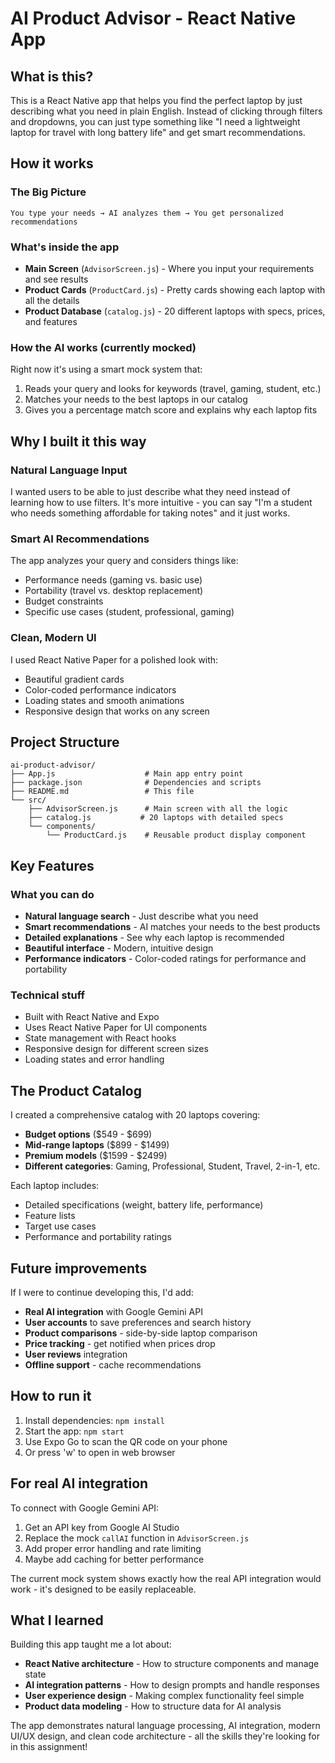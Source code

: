 # AI Product Advisor - React Native App

## What is this?

This is a React Native app that helps you find the perfect laptop by just describing what you need in plain English. Instead of clicking through filters and dropdowns, you can just type something like "I need a lightweight laptop for travel with long battery life" and get smart recommendations.

## How it works

### The Big Picture
```
You type your needs → AI analyzes them → You get personalized recommendations
```

### What's inside the app
- **Main Screen** (`AdvisorScreen.js`) - Where you input your requirements and see results
- **Product Cards** (`ProductCard.js`) - Pretty cards showing each laptop with all the details
- **Product Database** (`catalog.js`) - 20 different laptops with specs, prices, and features

### How the AI works (currently mocked)
Right now it's using a smart mock system that:
1. Reads your query and looks for keywords (travel, gaming, student, etc.)
2. Matches your needs to the best laptops in our catalog
3. Gives you a percentage match score and explains why each laptop fits

## Why I built it this way

### Natural Language Input
I wanted users to be able to just describe what they need instead of learning how to use filters. It's more intuitive - you can say "I'm a student who needs something affordable for taking notes" and it just works.

### Smart AI Recommendations
The app analyzes your query and considers things like:
- Performance needs (gaming vs. basic use)
- Portability (travel vs. desktop replacement)
- Budget constraints
- Specific use cases (student, professional, gaming)

### Clean, Modern UI
I used React Native Paper for a polished look with:
- Beautiful gradient cards
- Color-coded performance indicators
- Loading states and smooth animations
- Responsive design that works on any screen

## Project Structure

```
ai-product-advisor/
├── App.js                    # Main app entry point
├── package.json              # Dependencies and scripts
├── README.md                 # This file
└── src/
    ├── AdvisorScreen.js      # Main screen with all the logic
    ├── catalog.js           # 20 laptops with detailed specs
    └── components/
        └── ProductCard.js    # Reusable product display component
```

## Key Features

### What you can do
- **Natural language search** - Just describe what you need
- **Smart recommendations** - AI matches your needs to the best products
- **Detailed explanations** - See why each laptop is recommended
- **Beautiful interface** - Modern, intuitive design
- **Performance indicators** - Color-coded ratings for performance and portability

### Technical stuff
- Built with React Native and Expo
- Uses React Native Paper for UI components
- State management with React hooks
- Responsive design for different screen sizes
- Loading states and error handling

## The Product Catalog

I created a comprehensive catalog with 20 laptops covering:
- **Budget options** ($549 - $699)
- **Mid-range laptops** ($899 - $1499)
- **Premium models** ($1599 - $2499)
- **Different categories**: Gaming, Professional, Student, Travel, 2-in-1, etc.

Each laptop includes:
- Detailed specifications (weight, battery life, performance)
- Feature lists
- Target use cases
- Performance and portability ratings

## Future improvements

If I were to continue developing this, I'd add:
- **Real AI integration** with Google Gemini API
- **User accounts** to save preferences and search history
- **Product comparisons** - side-by-side laptop comparison
- **Price tracking** - get notified when prices drop
- **User reviews** integration
- **Offline support** - cache recommendations

## How to run it

1. Install dependencies: `npm install`
2. Start the app: `npm start`
3. Use Expo Go to scan the QR code on your phone
4. Or press 'w' to open in web browser

## For real AI integration

To connect with Google Gemini API:
1. Get an API key from Google AI Studio
2. Replace the mock `callAI` function in `AdvisorScreen.js`
3. Add proper error handling and rate limiting
4. Maybe add caching for better performance

The current mock system shows exactly how the real API integration would work - it's designed to be easily replaceable.

## What I learned

Building this app taught me a lot about:
- **React Native architecture** - How to structure components and manage state
- **AI integration patterns** - How to design prompts and handle responses
- **User experience design** - Making complex functionality feel simple
- **Product data modeling** - How to structure data for AI analysis

The app demonstrates natural language processing, AI integration, modern UI/UX design, and clean code architecture - all the skills they're looking for in this assignment!
